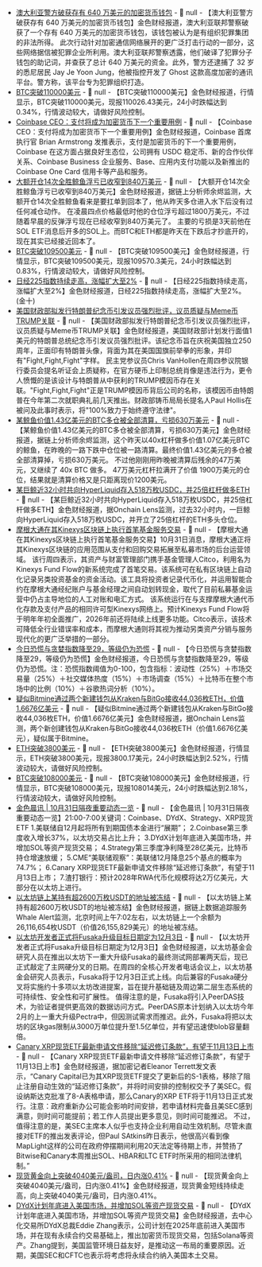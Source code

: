 - [澳大利亚警方破获存有 640 万美元的加密货币钱包]() - 📰 null - 【澳大利亚警方破获存有 640 万美元的加密货币钱包】金色财经报道，澳大利亚联邦警察破获了一个存有 640 万美元的加密货币钱包，该钱包被认为是有组织犯罪集团的非法所得。 
此次行动针对加密通信网络展开的更广泛打击行动的一部分，这些网络据信被犯罪企业所利用。澳大利亚联邦警察透露，他们破译了犯罪分子钱包的助记词，并查获了总计 640 万美元的资金。此外，警方还逮捕了 32 岁的悉尼居民 Jay Je Yoon Jung，他被指控开发了 Ghost 这款高度加密的通讯平台。警方称，该平台专为犯罪组织打造。
- [BTC突破110000美元]() - 📰 null - 【BTC突破110000美元】金色财经报道，行情显示，BTC突破110000美元，现报110026.43美元，24小时跌幅达到0.34%，行情波动较大，请做好风险控制。
- [Coinbase CEO：支付将成为加密货币下一个重要用例]() - 📰 null - 【Coinbase CEO：支付将成为加密货币下一个重要用例】金色财经报道，Coinbase 首席执行官 Brian Armstrong 发推表示，支付是加密货币的下一个重要用例，Coinbase 在这方面占据良好生态位，公司拥有 USDC 稳定币、新的合作伙伴关系、Coinbase Business 企业服务、Base、应用内支付功能以及新推出的 Coinbase One Card 信用卡等产品和服务。
- [大额开仓14次全胜鲸鱼浮亏已收窄到840万美元](https://x.com/EmberCN/status/1984062693595345385) - 📰 null - 【大额开仓14次全胜鲸鱼浮亏已收窄到840万美元】金色财经报道，据链上分析师余烬监测，大额开仓14次全胜鲸鱼看来是要扛单到回本了，他从昨天多仓进入水下后没有过任何减仓动作。 
在凌晨四点价格最低时他的仓位浮亏超过1800万美元，不过随着早晨的反弹浮亏现在已经收窄到840万美元了。 
主要的亏损是3天前他在SOL ETF消息后开多的SOL上。而BTC和ETH都是昨天在下跌后才抄底开的，现在其实已经接近回本了。
- [BTC突破109500美元]() - 📰 null - 【BTC突破109500美元】金色财经报道，行情显示，BTC突破109500美元，现报109570.3美元，24小时跌幅达到0.83%，行情波动较大，请做好风险控制。
- [日经225指数持续走高，涨幅扩大至2%]() - 📰 null - 【日经225指数持续走高，涨幅扩大至2%】金色财经报道，日经225指数持续走高，涨幅扩大至2%。(金十)
- [美国财政部拟发行特朗普纪念币引发议员强烈批评，议员质疑与Meme币TRUMP关联](https://www.theblock.co/post/377013/treasury-renderings-trump-coin-criticism-lawmakers-ties-trump-memecoin) - 📰 null - 【美国财政部拟发行特朗普纪念币引发议员强烈批评，议员质疑与Meme币TRUMP关联】金色财经报道，美国财政部计划发行面值1美元的特朗普总统纪念币引发议员强烈批评。该纪念币旨在庆祝美国独立250周年，正面印有特朗普头像，背面为其在美国国旗前举拳的形象，并印有"Fight,Fight,Fight"字样。 
民主党参议员Chris VanHollen在周四参议院银行委员会提名听证会上质疑称，在官方硬币上印制总统肖像是违法行为，更令人愤慨的是该设计与特朗普从中获利的TRUMP模因币存在关联。"Fight,Fight,Fight"正是TRUMP模因币背后公司的名称，该模因币由特朗普在今年第二次就职典礼前几天推出。财政部铸币局局长提名人Paul Hollis在被问及此事时表示，将"100%致力于始终遵守法律"。
- [某鲸鱼价值1.43亿美元的BTC多仓被全部清算，亏损630万美元](https://x.com/EmberCN/status/1984055256704282855) - 📰 null - 【某鲸鱼价值1.43亿美元的BTC多仓被全部清算，亏损630万美元】金色财经报道，据链上分析师余烬监测，这个昨天以40x杠杆做多价值1.07亿美元BTC的鲸鱼，在昨晚的一路下跌中仓位被一路清算。最终价值1.43亿美元的多仓被全部清算掉，亏损630万美元。 
不过他刚刚用昨晚被清算后残余的47万美元，又继续了 40x BTC 做多。 
47万美元杠杆拉满开了价值 1900万美元的仓位，结果就是清算价格又是只距离现价1200美元。
- [某巨鲸近32小时共向HyperLiquid存入518万枚USDC，并25倍杠杆做多ETH](https://x.com/OnchainLens/status/1984053651334467735) - 📰 null - 【某巨鲸近32小时共向HyperLiquid存入518万枚USDC，并25倍杠杆做多ETH】金色财经报道，据Onchain Lens监测，过去32小时内，一巨鲸向HyperLiquid存入518万枚USDC，并开立了25倍杠杆的ETH多头仓位。
- [摩根大通在其Kinexys区块链上执行首笔基金服务交易](https://www.theblock.co/post/377003/jpmorgan-executes-first-fund-servicing-transaction-kinexys-blockchain) - 📰 null - 【摩根大通在其Kinexys区块链上执行首笔基金服务交易】10月31日消息，摩根大通正将其Kinexys区块链的应用范围从支付和回购交易拓展至私募市场的后台运营领域。 
该行周四表示，其资产与财富管理部门携手基金管理人Citco，利用名为Kinexys Fund Flow的新系统完成了首笔交易。该系统可在私有区块链上自动化记录另类投资基金的资金活动。该工具将投资者记录代币化，并运用智能合约在摩根大通经纪账户与基金经理之间自动划转现金，取代了目前私募基金运营中仍占主导地位的人工对账和电汇方式。 
该系统运行在与支撑摩根大通代币化存款及支付产品的相同许可型Kinexys网络上。预计Kinexys Fund Flow将于明年年初全面推广，2026年前还将陆续上线更多功能。Citco表示，该技术可降低全行业错误率和成本，而摩根大通则将其视为推动另类资产分销与服务现代化的更广泛举措的一部分。
- [今日恐慌与贪婪指数降至29，等级仍为恐慌](https://alternative.me/crypto/fear-and-greed-index/#google_vignette) - 📰 null - 【今日恐慌与贪婪指数降至29，等级仍为恐慌】金色财经报道，今日恐慌与贪婪指数降至29，等级仍为恐慌。注：恐慌指数阈值为0-100，包含指标：波动性（25%）＋市场交易量（25%）＋社交媒体热度（15%）＋市场调查（15%）＋比特币在整个市场中的比例（10%）＋谷歌热词分析（10%）。
- [疑似Bitmine通过两个新建钱包从Kraken与BitGo接收44,036枚ETH，价值1.6676亿美元](https://x.com/OnchainLens/status/1984045604524453900) - 📰 null - 【疑似Bitmine通过两个新建钱包从Kraken与BitGo接收44,036枚ETH，价值1.6676亿美元】金色财经报道，据Onchain Lens监测，两个新创建钱包从Kraken与BitGo接收44,036枚ETH（价值1.6676亿美元），疑似属于Bitmine。
- [ETH突破3800美元]() - 📰 null - 【ETH突破3800美元】金色财经报道，行情显示，ETH突破3800美元，现报3800.17美元，24小时跌幅达到2.52%，行情波动较大，请做好风险控制。
- [BTC突破108000美元]() - 📰 null - 【BTC突破108000美元】金色财经报道，行情显示，BTC突破108000美元，现报108014美元，24小时跌幅达到2.18%，行情波动较大，请做好风险控制。
- [金色晨讯 | 10月31日隔夜重要动态一览]() - 📰 null - 【金色晨讯 | 10月31日隔夜重要动态一览】21:00-7:00关键词：Coinbase、DYdX、Strategy、XRP现货ETF 
1.美联储自12月起将所有到期国债本金进行“展期”； 
2.Coinbase第三季度收入增长37%，以太坊交易占比上升； 
3.DYdX计划年底进入美国市场，并增加SOL等资产现货交易； 
4.Strategy第三季度净利降至28亿美元，比特币持仓增速放缓； 
5.CME“美联储观察”：美联储12月降息25个基点的概率为74.7%； 
6.Canary XRP现货ETF最新申请文件移除“延迟修订条款”，有望于11月13日上市； 
7.渣打银行：预计2028年RWA代币化规模将达2万亿美元，大部分在以太坊上进行。
- [以太坊链上某持有超2600万枚USDT的地址被冻结](https://x.com/whale_alert/status/1984033315913969692) - 📰 null - 【以太坊链上某持有超2600万枚USDT的地址被冻结】金色财经报道，据链上数据追踪服务Whale Alert监测，北京时间上午7:02左右，以太坊链上一个余额为26,116,654枚USDT（价值26,155,829美元）的地址被冻结。
- [以太坊开发者正式将Fusaka升级目标日期定为12月3日]() - 📰 null - 【以太坊开发者正式将Fusaka升级目标日期定为12月3日】金色财经报道，以太坊基金会研究人员在推出以太坊下一重大升级Fusaka的最终测试网部署两天后，现已正式敲定了主网硬分叉的日期。在周四的全核心开发者电话会议上，以太坊基金会研究人员表示，Fusaka将于12月3日正式上线。向后兼容的Fusaka硬分叉将实施约十多项以太坊改进提案，旨在提升基础链及周边第二层生态系统的可持续性、安全性和可扩展性。 
值得注意的是，Fusaka将引入PeerDAS技术，为验证者提供更高效的数据访问方式。PeerDAS原本计划纳入以太坊今年2月的上一重大升级Pectra中，但因测试需求而推迟。此外，Fusaka将把以太坊的区块gas限制从3000万单位提升至1.5亿单位，并有望迅速使blob容量翻倍。
- [Canary XRP现货ETF最新申请文件移除“延迟修订条款”，有望于11月13日上市](https://x.com/EleanorTerrett/status/1983973905896210716) - 📰 null - 【Canary XRP现货ETF最新申请文件移除“延迟修订条款”，有望于11月13日上市】金色财经报道，据加密记者Eleanor Terrett发文表示，“Canary Capital已为其XRP现货ETF提交了更新后的S-1表格，移除了阻止注册自动生效的“延迟修订条款”，并将时间安排的控制权交予了美SEC。假设纳斯达克批准了8-A表格申请，那么Canary的XRP ETF将于11月13日正式发行。注意：政府重新办公可能会影响时间安排，若申请材料完备且美SEC感到满意，则时间可能提前；若工作人员提出更多意见，则时间可能推迟。 
不过，值得注意的是，美SEC主席本人似乎也支持企业利用自动生效机制。尽管未直接对ETF的推出发表评论，但Paul SAtkins昨日表示，他很高兴看到像MapLight这样的公司在政府停摆期间利用20天法定等待期上市，并赞扬了Bitwise和Canary本周推出SOL、HBAR和LTC ETF时所采用的相同法律机制。”
- [现货黄金向上突破4040美元/盎司，日内涨0.41%]() - 📰 null - 【现货黄金向上突破4040美元/盎司，日内涨0.41%】金色财经报道，现货黄金短线持续走高，向上突破4040美元/盎司，日内涨0.41%。
- [DYdX计划年底进入美国市场，并增加SOL等资产现货交易](https://cointelegraph.com/news/dydx-planning-us-market-entry-by-2026-report) - 📰 null - 【DYdX计划年底进入美国市场，并增加SOL等资产现货交易】金色财经报道，去中心化交易所DYdX总裁Eddie Zhang表示，公司计划在2025年底前进入美国市场，并在现有永续合约交易基础上，推出加密货币现货交易，包括Solana等资产。Zhang提到，美国监管环境日益友好，是推动这一布局的重要原因。近期，美国SEC和CFTC也表示将考虑将永续合约纳入美国本土交易。
